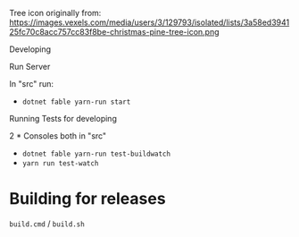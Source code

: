 Tree icon originally from:
https://images.vexels.com/media/users/3/129793/isolated/lists/3a58ed394125fc70c8acc757cc83f8be-christmas-pine-tree-icon.png


Developing

  Run Server

  In "src" run:

 - `dotnet fable yarn-run start`

Running Tests for developing

2 * Consoles both in "src"

 - `dotnet fable yarn-run test-buildwatch`
 - `yarn run test-watch`

# Building for releases

`build.cmd` / `build.sh`

